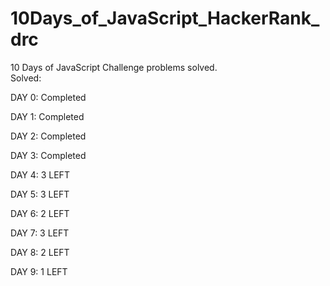 # 10Days_of_JavaScript_HackerRank_drc
10 Days of JavaScript Challenge problems solved.
<br>Solved:
<P>DAY 0: Completed</P>
<P>DAY 1: Completed</P>
<P>DAY 2: Completed</P>
<P>DAY 3: Completed</P>
<P>DAY 4: 3 LEFT</P>
<P>DAY 5: 3 LEFT</P>
<P>DAY 6: 2 LEFT</P>
<P>DAY 7: 3 LEFT</P>
<P>DAY 8: 2 LEFT</P>
<P>DAY 9: 1 LEFT</P>
